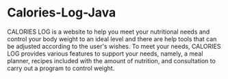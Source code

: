# Calories-Log-Java

CALORIES LOG is a website to help you meet your nutritional needs and control your body weight to an ideal level and there are help tools that can be adjusted according to the user's wishes. To meet your needs, CALORIES LOG provides various features to support your needs, namely, a meal planner, recipes included with the amount of nutrition, and consultation to carry out a program to control weight.
